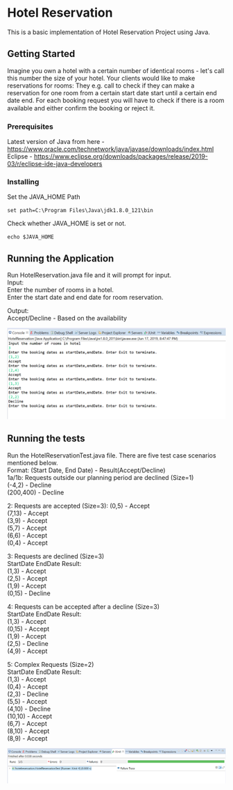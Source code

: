 # Hotel Reservation

This is a basic implementation of Hotel Reservation Project using Java.


## Getting Started

Imagine you own a hotel with a certain number of identical rooms - let's call this number the size of your hotel. Your clients would like to make reservations for rooms: They e.g. call to check if they can make a reservation for one room from a certain start date start until a certain end date end. For each booking request you will have to check if there is a room available and either conﬁrm the booking or reject it. 

### Prerequisites

Latest version of Java from here - https://www.oracle.com/technetwork/java/javase/downloads/index.html  
Eclipse - https://www.eclipse.org/downloads/packages/release/2019-03/r/eclipse-ide-java-developers


### Installing

Set the JAVA_HOME Path
```
set path=C:\Program Files\Java\jdk1.8.0_121\bin
```
Check whether JAVA_HOME is set or not.
```
echo $JAVA_HOME
```
## Running the Application

Run HotelReservation.java file and it will prompt for input.  
Input:   
Enter the number of rooms in a hotel.  
Enter the start date and end date for room reservation.  

Output:  
Accept/Decline - Based on the availability  

![Screenshot](console_hotel_reservation.PNG)

## Running the tests

Run the HotelReservationTest.java file. There are five test case scenarios mentioned below.    
Format: (Start Date, End Date) - Result(Accept/Decline)  
1a/1b: Requests outside our planning period are declined (Size=1)      
  (-4,2)  -  Decline  
  (200,400) -  Decline  
   
2: Requests are accepted (Size=3):
  (0,5)  -  Accept   
  (7,13) -  Accept   
  (3,9)  -  Accept   
  (5,7)  -  Accept   
  (6,6)  -  Accept   
  (0,4)  -  Accept   
  
3: Requests are declined (Size=3)  
StartDate EndDate Result:   
  (1,3)  -  Accept   
  (2,5)  -  Accept   
  (1,9)  -  Accept  
  (0,15) -  Decline  
  
4: Requests can be accepted after a decline (Size=3)  
StartDate EndDate Result:  
  (1,3)  -  Accept   
  (0,15) -  Accept  
  (1,9)  -  Accept   
  (2,5)  -  Decline   
  (4,9)  -  Accept  
  
5: Complex Requests (Size=2)  
StartDate EndDate Result:   
  (1,3)  -  Accept   
  (0,4)  -  Accept   
  (2,3)  -  Decline   
  (5,5)  -  Accept   
  (4,10) -  Decline   
  (10,10) - Accept  
  (6,7)  -  Accept   
  (8,10) - Accept  
  (8,9)  - Accept  
  
![Screenshot](Junit_hotel_reservation.PNG)
